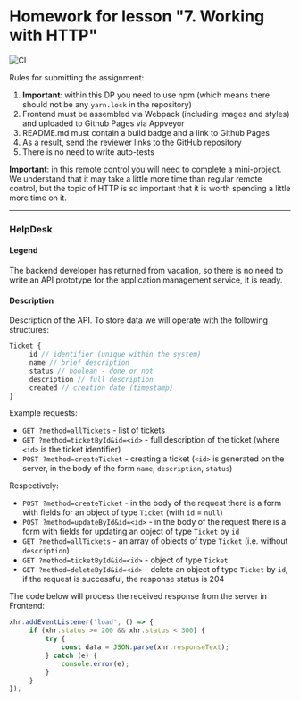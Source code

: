 # Homework for lesson "7. Working with HTTP"

![CI](https://github.com/ElenaKars/ahj-7.1-helpDesk/actions/workflows/web.yml/badge.svg)

Rules for submitting the assignment:

1. **Important**: within this DP you need to use npm (which means there should not be any `yarn.lock` in the repository)
1. Frontend must be assembled via Webpack (including images and styles) and uploaded to Github Pages via Appveyor
1. README.md must contain a build badge and a link to Github Pages
1. As a result, send the reviewer links to the GitHub repository
1. There is no need to write auto-tests

**Important**: in this remote control you will need to complete a mini-project. We understand that it may take a little more time than regular remote control, but the topic of HTTP is so important that it is worth spending a little more time on it.

---

### HelpDesk

#### Legend

The backend developer has returned from vacation, so there is no need to write an API prototype for the application management service, it is ready.

#### Description

Description of the API. To store data we will operate with the following structures:
```javascript
Ticket {
     id // identifier (unique within the system)
     name // brief description
     status // boolean - done or not
     description // full description
     created // creation date (timestamp)
}
```

Example requests:
* `GET ?method=allTickets` - list of tickets
* `GET ?method=ticketById&id=<id>` - full description of the ticket (where `<id>` is the ticket identifier)
* `POST ?method=createTicket` - creating a ticket (`<id>` is generated on the server, in the body of the form `name`, `description`, `status`)

Respectively:
* `POST ?method=createTicket` - in the body of the request there is a form with fields for an object of type `Ticket` (with `id` = `null`)
* `POST ?method=updateById&id=<id>` - in the body of the request there is a form with fields for updating an object of type `Ticket` by `id`
* `GET ?method=allTickets` - an array of objects of type `Ticket` (i.e. without `description`)
* `GET ?method=ticketById&id=<id>` - object of type `Ticket`
* `GET ?method=deleteById&id=<id>` - delete an object of type `Ticket` by `id`, if the request is successful, the response status is 204

The code below will process the received response from the server in Frontend:
```js
xhr.addEventListener('load', () => {
     if (xhr.status >= 200 && xhr.status < 300) {
         try {
             const data = JSON.parse(xhr.responseText);
         } catch (e) {
             console.error(e);
         }
     }
});
```